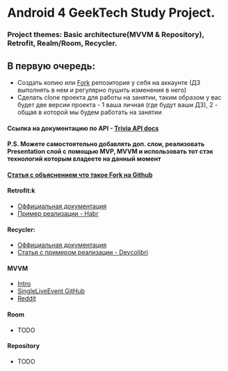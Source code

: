 # Android 4 GeekTech Study Project.
### Project themes: Basic architecture(MVVM & Repository), Retrofit, Realm/Room, Recycler.

## В первую очередь:
   * Создать копию или [Fork](#header_fork) репозитория у себя на аккаунте (ДЗ выполнять в нем и регулярно пушить изменения в него)
   * Сделать clone проекта для работы на занятии, таким образом у вас будет две версии проекта - 1 ваша личная (где будут ваши ДЗ), 2 - общая в которой мы будем работать на занятии
    
#### Ссылка на документацию по API - [Trivia API docs](https://opentdb.com/api_config.php)

#### P.S. Можете самостоятельно добавлять доп. слои, реализовать Presentation слой с помощью MVP, MVVM и использовать тот стэк технологий которым владеете на данный момент

#### <a name="header_fork">[Статья с объяснением что такое Fork на Github](http://gearmobile.github.io/git/fork-github/)</a>

#### <a name="header_retrofit"></a>Retrofit:k
- [Оффициальная документация](https://square.github.io/retrofit/)
- [Пример реализации - Habr](https://habr.com/post/314028/)

#### <a name="header_recycler"></a>Recycler:
- [Оффициальная документация](https://developer.android.com/guide/topics/ui/layout/recyclerview)
- [Статья c примером реализации - Devсolibri](https://devcolibri.com/%D0%BA%D0%B0%D0%BA-%D1%80%D0%B0%D0%B1%D0%BE%D1%82%D0%B0%D1%82%D1%8C-%D1%81-recyclerview/)

#### MVVM
- [Intro](https://bit.ly/2HRLsQj)
- [SingleLiveEvent GitHub](https://github.com/googlesamples/android-architecture/blob/dev-todo-mvvm-live/todoapp/app/src/main/java/com/example/android/architecture/blueprints/todoapp/SingleLiveEvent.java)
- [Reddit](https://www.reddit.com/r/androiddev/comments/9cc3en/why_use_singleliveevent_livedata_at_all/)

#### Room
- TODO

#### Repository
- TODO